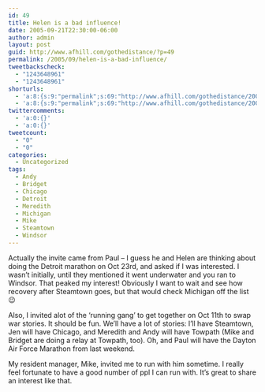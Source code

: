 ```yaml
---
id: 49
title: Helen is a bad influence!
date: 2005-09-21T22:30:00-06:00
author: admin
layout: post
guid: http://www.afhill.com/gothedistance/?p=49
permalink: /2005/09/helen-is-a-bad-influence/
tweetbackscheck:
  - "1243648961"
  - "1243648961"
shorturls:
  - 'a:8:{s:9:"permalink";s:69:"http://www.afhill.com/gothedistance/2005/09/helen-is-a-bad-influence/";s:7:"tinyurl";s:25:"http://tinyurl.com/cphur9";s:4:"isgd";s:17:"http://is.gd/h9L0";s:5:"bitly";s:18:"http://bit.ly/vyHM";s:5:"snipr";s:22:"http://snipr.com/aoz4p";s:5:"snurl";s:22:"http://snurl.com/aoz4p";s:7:"snipurl";s:24:"http://snipurl.com/aoz4p";s:4:"trim";s:17:"http://tr.im/cjg3";}'
  - 'a:8:{s:9:"permalink";s:69:"http://www.afhill.com/gothedistance/2005/09/helen-is-a-bad-influence/";s:7:"tinyurl";s:25:"http://tinyurl.com/cphur9";s:4:"isgd";s:17:"http://is.gd/h9L0";s:5:"bitly";s:18:"http://bit.ly/vyHM";s:5:"snipr";s:22:"http://snipr.com/aoz4p";s:5:"snurl";s:22:"http://snurl.com/aoz4p";s:7:"snipurl";s:24:"http://snipurl.com/aoz4p";s:4:"trim";s:17:"http://tr.im/cjg3";}'
twittercomments:
  - 'a:0:{}'
  - 'a:0:{}'
tweetcount:
  - "0"
  - "0"
categories:
  - Uncategorized
tags:
  - Andy
  - Bridget
  - Chicago
  - Detroit
  - Meredith
  - Michigan
  - Mike
  - Steamtown
  - Windsor
---
```

Actually the invite came from Paul &#8211; I guess he and Helen are thinking about doing the Detroit marathon on Oct 23rd, and asked if I was interested. I wasn&#8217;t initially, until they mentioned it went underwater and you ran to Windsor. That peaked my interest! Obviously I want to wait and see how recovery after Steamtown goes, but that would check Michigan off the list 😉

Also, I invited alot of the &#8216;running gang&#8217; to get together on Oct 11th to swap war stories. It should be fun. We&#8217;ll have a lot of stories: I&#8217;ll have Steamtown, Jen will have Chicago, and Meredith and Andy will have Towpath (Mike and Bridget are doing a relay at Towpath, too). Oh, and Paul will have the Dayton Air Force Marathon from last weekend. 

My resident manager, Mike, invited me to run with him sometime. I really feel fortunate to have a good number of ppl I can run with. It&#8217;s great to share an interest like that.